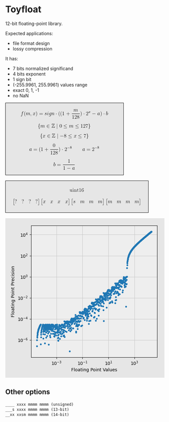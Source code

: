 # Toyfloat

12-bit floating-point library.

Expected applications:

* file format design
* lossy compression

It has:

* 7 bits normalized significand
* 4 bits exponent
* 1 sign bit
* (-255.9961, 255.9961) values range
* exact 0, 1, -1
* no NaN

![Formula](images/formula.png)

![Toyfloat in uint16: 4 empty bits, exponent, sign and mantissa.](images/bits.png)

![Precision graph](images/precision.png)

## Other options

```
____ xxxx mmmm mmmm (unsigned)
___s xxxx mmmm mmmm (13-bit)
__xx xxsm mmmm mmmm (14-bit)
```
